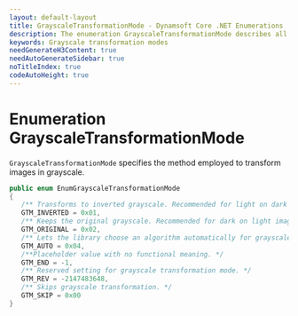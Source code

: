 ```yaml
---
layout: default-layout
title: GrayscaleTransformationMode - Dynamsoft Core .NET Enumerations
description: The enumeration GrayscaleTransformationMode describes all available grayscale transformation modes for .NET Edition.
keywords: Grayscale transformation modes
needGenerateH3Content: true
needAutoGenerateSidebar: true
noTitleIndex: true
codeAutoHeight: true
---
```


# Enumeration GrayscaleTransformationMode

`GrayscaleTransformationMode` specifies the method employed to transform images in grayscale.

```csharp
public enum EnumGrayscaleTransformationMode
{
   /** Transforms to inverted grayscale. Recommended for light on dark images. */
   GTM_INVERTED = 0x01,
   /** Keeps the original grayscale. Recommended for dark on light images. */
   GTM_ORIGINAL = 0x02,
   /** Lets the library choose an algorithm automatically for grayscale transformation. */
   GTM_AUTO = 0x04,
   /**Placeholder value with no functional meaning. */
   GTM_END = -1,
   /** Reserved setting for grayscale transformation mode. */
   GTM_REV = -2147483648,
   /** Skips grayscale transformation. */
   GTM_SKIP = 0x00
}
```